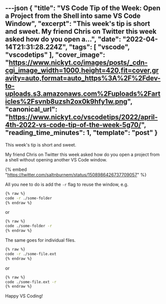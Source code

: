 ---json
{
  "title": "VS Code Tip of the Week: Open a Project from the Shell into same VS Code Window",
  "excerpt": "This week's tip is short and sweet.  My friend Chris on Twitter this week asked how do you open a...",
  "date": "2022-04-14T21:31:28.224Z",
  "tags": [
    "vscode",
    "vscodetips"
  ],
  "cover_image": "https://www.nickyt.co/images/posts/_cdn-cgi_image_width=1000,height=420,fit=cover,gravity=auto,format=auto_https%3A%2F%2Fdev-to-uploads.s3.amazonaws.com%2Fuploads%2Farticles%2Fsvnb8uzsh2ox0k9hfy1w.png",
  "canonical_url": "https://www.nickyt.co/vscodetips/2022/april-4th-2022-vs-code-tip-of-the-week-5g70/",
  "reading_time_minutes": 1,
  "template": "post"
}
---

This week's tip is short and sweet.

My friend Chris on Twitter this week asked how do you open a project from a shell without opening another VS Code window.

{% embed "https://twitter.com/saltnburnem/status/1508986426737709057" %}

All you nee to do is add the `-r` flag to reuse the window, e.g.

```bash
{% raw %}
code -r ./some-folder
{% endraw %}
```

or 

```bash
{% raw %}
code ./some-folder -r
{% endraw %}
```

The same goes for individual files.

```bash
{% raw %}
code -r ./some-file.ext
{% endraw %}
```

or 

```bash
{% raw %}
code ./some-file.ext -r
{% endraw %}
```

Happy VS Coding!
